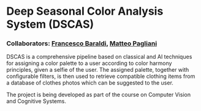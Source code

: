 # Deep Seasonal Color Analysis System (DSCAS)
### Collaborators: [Francesco Baraldi](https://github.com/francescobaraldi), [Matteo Pagliani](https://github.com/MatteoPagliani)
DSCAS is a comprehensive pipeline based on classical and AI techniques for assigning a color palette to a user according to color harmony principles, given a selfie of the user. The assigned palette, together with configurable filters, is then used to retrieve compatible clothing items from a database of clothes photos which can be suggested to the user.

The project is being developed as part of the course on Computer Vision and Cognitive Systems.
